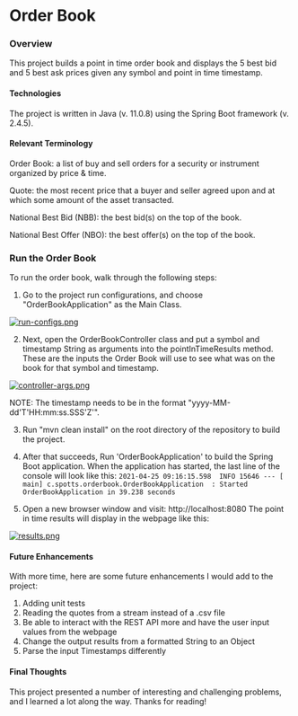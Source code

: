 # Order Book

### Overview
This project builds a point in time order book and displays the 5 best bid and 5 best ask prices given any symbol and point in time timestamp.

#### Technologies
The project is written in Java (v. 11.0.8) using the Spring Boot framework (v. 2.4.5).

#### Relevant Terminology
Order Book:  a list of buy and sell orders for a security or instrument organized by price & time.

Quote: the most recent price that a buyer and seller agreed upon and at which some amount of the asset transacted. 

National Best Bid (NBB): the best bid(s) on the top of the book.

National Best Offer (NBO): the best offer(s) on the top of the book. 

### Run the Order Book
To run the order book, walk through the following steps:
1. Go to the project run configurations, and choose "OrderBookApplication" as the Main Class.

[![run-configs.png](https://i.postimg.cc/g2DSQxz4/run-configs.png)](https://postimg.cc/v44t6H66)

2. Next, open the OrderBookController class and put a symbol and timestamp String as arguments into the pointInTimeResults method. These are the inputs the Order Book will use to see what was on the book for that symbol and timestamp.

[![controller-args.png](https://i.postimg.cc/TYSgwGkG/controller-args.png)](https://postimg.cc/rK1KZ6XY)

NOTE: The timestamp needs to be in the format "yyyy-MM-dd'T'HH:mm:ss.SSS'Z'".

3. Run "mvn clean install" on the root directory of the repository to build the project.
4. After that succeeds, Run 'OrderBookApplication' to build the Spring Boot application. When the application has started, the last line of the console will look like this: 
```2021-04-25 09:16:15.598  INFO 15646 --- [           main] c.spotts.orderbook.OrderBookApplication  : Started OrderBookApplication in 39.238 seconds```

5. Open a new browser window and visit: http://localhost:8080
The point in time results will display in the webpage like this:

[![results.png](https://i.postimg.cc/LsqHsKbd/results.png)](https://postimg.cc/94h3xS21)

#### Future Enhancements
With more time, here are some future enhancements I would add to the project:
1. Adding unit tests
2. Reading the quotes from a stream instead of a .csv file
3. Be able to interact with the REST API more and have the user input values from the webpage
4. Change the output results from a formatted String to an Object
5. Parse the input Timestamps differently

#### Final Thoughts
This project presented a number of interesting and challenging problems, and I learned a lot along the way. Thanks for reading!